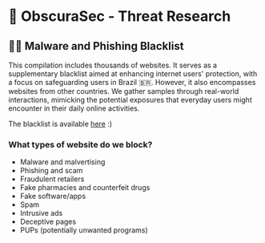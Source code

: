 # 🌌 ObscuraSec - Threat Research
## 🐞🎣 Malware and Phishing Blacklist
This compilation includes thousands of websites. It serves as a supplementary blacklist aimed at enhancing internet users' protection, with a focus on safeguarding users in Brazil 🇧🇷. However, it also encompasses websites from other countries. We gather samples through real-world interactions, mimicking the potential exposures that everyday users might encounter in their daily online activities.

The blacklist is available [here](https://raw.githubusercontent.com/obscurasec/blacklists/main/malware.phishing.blacklist) :)

### What types of website do we block?
* Malware and malvertising
* Phishing and scam
* Fraudulent retailers
* Fake pharmacies and counterfeit drugs
* Fake software/apps
* Spam
* Intrusive ads
* Deceptive pages
* PUPs (potentially unwanted programs)
